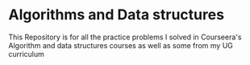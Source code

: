 # Algorithms and Data structures
This Repository is for all the practice problems I solved in Courseera's Algorithm and data structures courses as well as some from my UG curriculum
